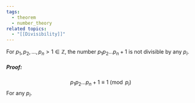 ```yaml
---
tags:
  - theorem
  - number_theory
related topics:
  - "[[Divisibility]]"
---
```

For $p_1,p_2,\dots,p_n>1\in\mathbb{Z}$, the number $p_1 p_2\dots p_n + 1$ is not divisible by any $p_i$.
##### Proof:
$$p_1 p_2\dots p_n + 1 \equiv 1\ (\operatorname{mod}\ p_i)$$For any $p_i$.